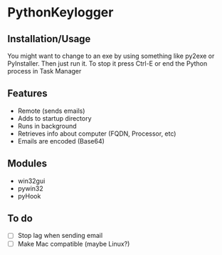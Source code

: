 # PythonKeylogger


## Installation/Usage
You might want to change to an exe by using something like py2exe or PyInstaller.
Then just run it.
To stop it press Ctrl-E or end the Python process in Task Manager

## Features
- Remote (sends emails)
- Adds to startup directory
- Runs in background
- Retrieves info about computer (FQDN, Processor, etc)
- Emails are encoded (Base64)

## Modules 
- win32gui
- pywin32
- pyHook

## To do
- [ ] Stop lag when sending email
- [ ] Make Mac compatible (maybe Linux?)
